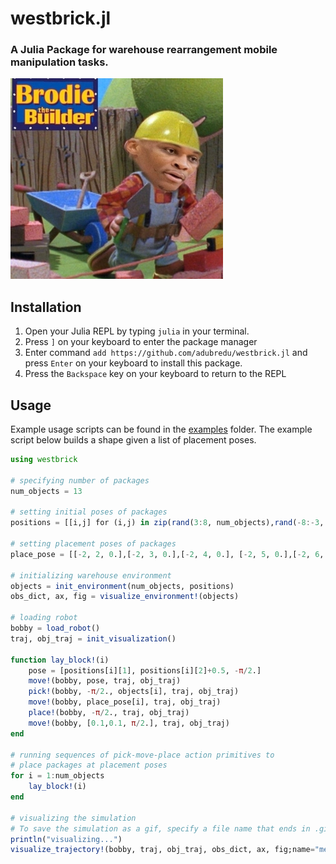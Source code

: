# westbrick.jl
### A Julia Package for warehouse rearrangement mobile manipulation tasks.

![](media/wesbrick_mid.jpg)

## Installation
1. Open your Julia REPL by typing  `julia` in your terminal.
2. Press `]` on your keyboard to enter the package manager
3. Enter command `add https://github.com/adubredu/westbrick.jl` and press 
`Enter` on your keyboard to install this package.
4. Press the `Backspace` key on your keyboard to return to the REPL

## Usage
Example usage scripts can be found in the [examples](examples) folder. The example script below builds a shape given a list of placement poses. 

```julia
using westbrick 

# specifying number of packages
num_objects = 13 

# setting initial poses of packages
positions = [[i,j] for (i,j) in zip(rand(3:8, num_objects),rand(-8:-3, num_objects))]

# setting placement poses of packages
place_pose = [[-2, 2, 0.],[-2, 3, 0.],[-2, 4, 0.], [-2, 5, 0.],[-2, 6, 0.],[-1, 5, 0.], [0, 4, 0.],[1, 5, 0.],[2, 6, 0.],[2, 5, 0.],[2, 4, 0.],[2, 3, 0.],[2, 2, 0.]]

# initializing warehouse environment
objects = init_environment(num_objects, positions)
obs_dict, ax, fig = visualize_environment!(objects)

# loading robot
bobby = load_robot()
traj, obj_traj = init_visualization()

function lay_block!(i)
    pose = [positions[i][1], positions[i][2]+0.5, -π/2.]
    move!(bobby, pose, traj, obj_traj)
    pick!(bobby, -π/2., objects[i], traj, obj_traj)
    move!(bobby, place_pose[i], traj, obj_traj)
    place!(bobby, -π/2., traj, obj_traj)
    move!(bobby, [0.1,0.1, π/2.], traj, obj_traj)
end

# running sequences of pick-move-place action primitives to 
# place packages at placement poses
for i = 1:num_objects
    lay_block!(i) 
end

# visualizing the simulation
# To save the simulation as a gif, specify a file name that ends in .gif. To save the simulation as a video, specify a file name that ends in .mp4
println("visualizing...")
visualize_trajectory!(bobby, traj, obj_traj, obs_dict, ax, fig;name="media/build_L.gif")
```

